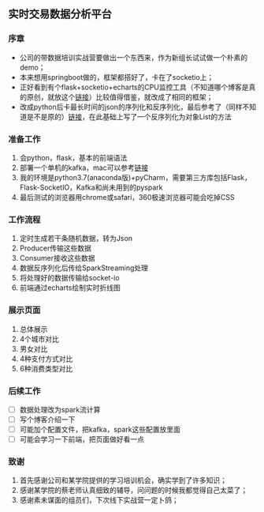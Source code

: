 ## 实时交易数据分析平台
### 序章
+ 公司的带数据培训实战营要做出一个东西来，作为新组长试试做一个朴素的demo；
+ 本来想用springboot做的，框架都搭好了，卡在了socketio上；
+ 正好看到有个flask+socketio+echarts的CPU监控工具（不知道哪个博客是真的原创，就放这个[链接](https://www.cnblogs.com/hhh5460/p/7397006.html)）比较值得借鉴，就改成了相同的框架；
+ 改成python后卡最长时间的json的序列化和反序列化，最后参考了（同样不知道是不是原的）[链接](https://www.cnblogs.com/magic8sky/p/10475704.html)，在此基础上写了一个反序列化为对象List的方法

### 准备工作
1. 会python，flask，基本的前端语法
2. 部署一个单机的kafka，mac可以参考[链接](https://www.jianshu.com/p/23b75520a632)
3. 我的环境是python3.7(anaconda版)+pyCharm，需要第三方库包括Flask，Flask-SocketIO，Kafka和尚未用到的pyspark
4. 最后测试的浏览器用chrome或safari，360极速浏览器可能会吃掉CSS

### 工作流程
1. 定时生成若干条随机数据，转为Json
2. Producer传输这些数据
3. Consumer接收这些数据
4. 数据反序列化后传给SparkStreaming处理
5. 将处理好的数据传输给socket-io
6. 前端通过echarts绘制实时折线图

### 展示页面
1. 总体展示
2. 4个城市对比
3. 男女对比
4. 4种支付方式对比
5. 6种消费类型对比

### 后续工作
- [ ] 数据处理改为spark流计算
- [ ] 写个博客介绍一下
- [ ] 可能加个配置文件，把kafka，spark这些配置放里面
- [ ] 可能会学习一下前端，把页面做好看一点

### 致谢
1. 首先感谢公司和某学院提供的学习培训机会，确实学到了许多知识；
2. 感谢某学院的蔡老师认真细致的辅导，问问题的时候我都觉得自己太菜了；
3. 感谢素未谋面的组员们，下次线下实战营一定卜鸽；